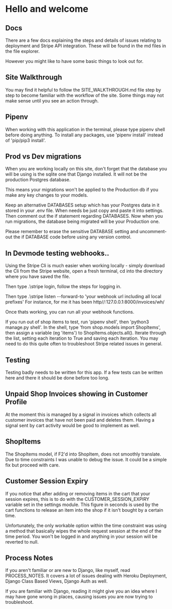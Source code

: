 # Hello and welcome

## Docs

There are a few docs explaining the steps and details of issues relating to
deployment and Stripe API integration. These will be found in the
md files in the file explorer.

However you might like to have some basic things to look out for.

## Site Walkthrough

You may find it helpful to follow the SITE_WALKTHROUGH.md file step by step to
become familiar with the workflow of the site. Some things may not make sense
until you see an action through.

## Pipenv

When working with this application in the terminal, please type pipenv shell
before doing anything. To install any packages, use 'pipenv install' instead
of 'pip/pip3 install'.

## Prod vs Dev migrations

When you are working locally on this site, don't forget that the database you
will be using is the sqlite one that Django installed. It will not be the
production Postgres database.

This means your migrations won't be applied to the Production db if you
make any key changes to your models.

Keep an alternative DATABASES setup which has your Postgres data in it
stored in your .env file. When needs be just copy and paste it into settings.
Then comment out the if statement regarding DATABASES. Now when you run
migrations, the database being migrated will be your Production one.

Please remember to erase the sensitive DATABASE setting and uncomment-out
the if DATABASE code before using any version control.

## In Devmode testing webhooks..

Using the Stripe Cli is much easier when working locally - simply download the
Cli from the Stripe website, open a fresh terminal, cd into the directory where
you have saved the file.

Then type .\stripe login, follow the steps for logging in.

Then type .\stripe listen --forward-to 'your webhook url including all local
prefixes' For instance, for me it has been http//:127.0.0.1:8000/invoices/wh/

Once thats working, you can run all your webhook functions.

If you run out of shop items to test, run 'pipenv shell', then 'python3 manage.py
shell'. In the shell, type 'from shop.models import ShopItems', then assign a
variable (eg 'items') to ShopItems.objects.all(). Iterate through the list,
setting each iteration to True and saving each iteration. You may need to do this
quite often to troubleshoot Stripe related issues in general.

## Testing

Testing badly needs to be written for this app. If a few tests can be written
here and there it should be done before too long.

## Unpaid Shop Invoices showing in Customer Profile

At the moment this is managed by a signal in invoices which collects all
customer invoices that have not been paid and deletes them. Having a signal
sent by cart activity would be good to implement as well. 

## ShopItems

The ShopItems model, if F2'd into ShopItem, does not smoothly translate. Due
to time constraints I was unable to debug the issue. It could be a simple fix
but proceed with care.

## Customer Session Expiry

If you notice that after adding or removing items in the cart that your session
expires, this is to do with the CUSTOMER_SESSION_EXPIRY variable set in the
settings module. This figure in seconds is used by the cart functions to
release an item into the shop if it isn't bought by a certain time.

Unfortunately, the only workable option within the time constraint was using
a method that basically wipes the whole request session at the end of the time
period. You won't be logged in and anything in your session will be reverted
to null.

## Process Notes

If you aren't familiar or are new to Django, like myself, read PROCESS_NOTES. It
covers a lot of issues dealing with Heroku Deployment, Django Class Based Views,
Django Auth as well.

If you are familiar with Django, reading it might give you an idea where I
may have gone wrong in places, causing issues you are now trying to
troubleshoot.
